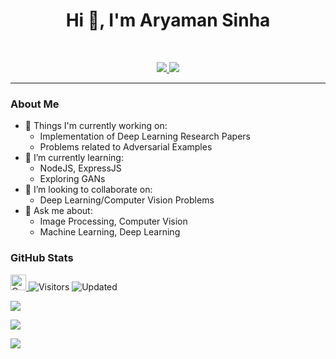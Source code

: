 <h1 align="center">Hi 👋, I'm Aryaman Sinha</h2>
<br>
<p align="center">
   <a href="https://www.linkedin.com/in/as791/">
  <img src="https://img.shields.io/badge/Aryaman Sinha-informational?style=for-the-badge&labelColor=black&logo=linkedin&logoColor=0077b5&&color=0077b5">
  </a>
   <a href="mailto:as79@iitbbs.ac.in">
  <img src="https://img.shields.io/badge/Gmail-as79@iitbbs.ac.in-informational?style=for-the-badge&labelColor=black&logoColor=d14836&logo=gmail&color=d14836"/>
  </a>
</p>

---

### About Me
- 🔭 Things I'm currently working on:
   - Implementation of Deep Learning Research Papers
   - Problems related to Adversarial Examples
- 🌱 I’m currently learning:
   - NodeJS, ExpressJS
   - Exploring GANs
- 👯 I’m looking to collaborate on:
   - Deep Learning/Computer Vision Problems
- 💬 Ask me about:
   - Image Processing, Computer Vision
   - Machine Learning, Deep Learning
   
### GitHub Stats
<p>
   <a href="https://img.shields.io/github/followers/as791?label=Follow&style=social">
      <img alt="Coverage" src="https://img.shields.io/github/followers/as791?label=Follow&style=social" height="25">
   </a>
   <img alt="Visitors" src="https://komarev.com/ghpvc/?username=soumik12345&style=flat&labelColor=black&logo=github&label=PROFILE+VIEWS&color=29bf12">
   <img alt="Updated" src="https://img.shields.io/github/last-commit/as791/as791?logo=markdown&label=LAST+UPDATE&color=29bf12&style=flat">
</p>

![](https://github-readme-stats.vercel.app/api?username=as791&count_private=true&show_icons=true&count_private=true)

![](https://github-readme-stats.vercel.app/api/top-langs/?username=as791&layout=compact&count_private=true)

![](https://github-profile-trophy.vercel.app/?username=as791)
